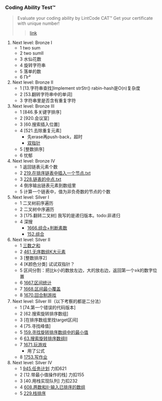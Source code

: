 
### Coding Ability Test™
>Evaluate your coding ability by LintCode CAT™ Get your certificate with unique number!
>>[link](https://www.lintcode.com/cat/)

1. Next level: Bronze I
    - 1 two sum
    - 2 two sumⅡ
    - 3 水仙花数
    - 4 旋转字符串
    - 5 落单的数
    - 6 Πr²
2. Next level: Bronze II
   - 1 [13.字符串查找]Implement strStr()
        rabin-hash是O(n)复杂度
   - 2 [53.翻转字符串中的单词]
   - 3 字符串里是否含有重复字符
3. Next level: Bronze III
   - 1 [846.多关键字排序]
   - 2 [920.会议室]
   - 3 [60.搜索插入位置]
   - 4 [521.去除重复元素]
      * 先erase再push-back，超时
      * [双指针](./521.去除重复元素.txt)
   - 5 [整数排序]
   - 6 忧郁
4. Next level: Bronze IV
    - 1 返回链表元素个数
    - 2 [219.在排序链表中插入一个节点.txt](./219.在排序链表中插入一个节点.txt)
    - 3 [228.链表的中点.txt](./228.链表的中点.txt)
    - 4 倒序输出链表元素到数组里
    - 5 计算一个链表中，值为非负奇数的节点的个数
5. Next level: Silver I
    - 1 二叉树前序遍历
    - 2 二叉树中序遍历
    - 3 [175.翻转二叉树]
        我写的是递归版本。todo:非递归
    - 4 深搜
      * [1666.组合+判断素数](./1666.组合+判断素数.txt)      
      * [152.组合](./152.组合.txt)
6. Next level: Silver II
   - 1 [三数之和](./57.三数之和.cpp)
   - 2 [461.无序数组K大元素](./215.KthLargestElementinanArray.md)
   - 3 [整数排序2]
   - 4 [K颜色分类] 试试双指针？
   - 5 区间分割：把比k小的数放左边，大的放右边，返回第一个≥k的数字位置
   - 6 [1667.区间统计](https://www.jiuzhang.com/solution/1667-interval-statistics/)
   - 7 [1668.区间最小覆盖](./1668.IntervalMinimumCoverage.cpp)
   - 8 [1670.回合制游戏](https://blog.csdn.net/weixin_43981315/article/details/103930762)
7. Next level: Silver III（以下考察的都是二分法）
    - 1 [74.第一个错误的代码版本]
    - 2 [62.搜索旋转排序数组]
    - 3 [在排序数组里找target区间]
    - 4 [75.寻找峰值]
    - 5 [159.寻找旋转排序数组中的最小值](./159.FindMinimuminRotatedSortedArray.cpp)
    - 6 [63.搜索旋转排序数组II](./63.SearchinRotatedSortedArrayII.md)
    - 7 [1671.玩游戏](https://www.jiuzhang.com/solution/1671-play-game/)
        * 用了公式
    - 8 [1753.写作业](./1753.DoingHomework.cpp)
8. Next level: Silver IV    
    - 1 [945.任务计划](https://leetcode.com/problems/task-scheduler/discuss/104496/concise-Java-Solution-O(N)-time-O(26)-space)  力扣621
    - 2 [12.带最小值操作的栈]  力扣155
    - 3 [40.用栈实现队列] 力扣232
    - 4 [608.两数和II-输入已排序的数组](./two-sum-ii-input-array-is-sorted.cpp)
    - 5 [229.栈排序](./sort-of-stacks.md)
        
